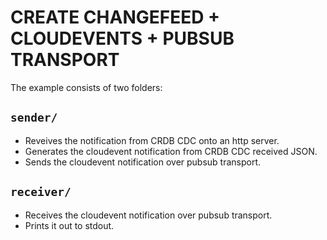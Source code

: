 # CREATE CHANGEFEED + CLOUDEVENTS + PUBSUB TRANSPORT

The example consists of two folders:

## `sender/`

- Reveives the notification from CRDB CDC onto an http server.
- Generates the cloudevent notification from CRDB CDC received JSON.
- Sends the cloudevent notification over pubsub transport.

## `receiver/`

- Receives the cloudevent notification over pubsub transport.
- Prints it out to stdout.